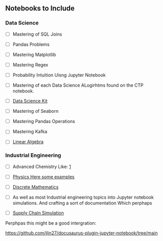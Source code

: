 ## Notebooks to Include


### Data Science

- [ ] Mastering of SQL Joins
- [ ] Pandas Problems
- [ ] Mastering Matplotlib
- [ ] Mastering Regex
- [ ] Probability Intuition Uisng Jupyter Notebook
- [ ] Mastering of each Data Science ALogirhtms found on the CTP notebook.
- [ ] [Data Science Kit](https://github.com/jakevdp/PythonDataScienceHandbook/tree/master/notebooks)
- [ ] Mastering of Seaborn
- [ ] Mastering Pandas Operations
- [ ] Mastering Kafka
- [ ] [Linear Algebra](https://github.com/bvanderlei/jupyter-guide-to-linear-algebra/blob/main/Applications_EV.ipynb)



### Industrial Engineering

- [ ] Advanced Chemistry Like: [1](https://github.com/Abravene/Python-Notebooks-for-Physical-Chemistry/tree/main)
- [ ] [Physics Here some examples](https://www.numfys.net/examples/)
- [ ] [Discrete Mathematics](https://github.com/juanklopper/Discrete-Mathematics)
- [ ] As well as most Industrial engineering topics into Jupyter notebook simulations. And crafting a sort of documentation Which perphaps 
- [ ] [Supply Chain Simulation](https://www.udemy.com/course/ra-data-science-and-supply-chain-analytics-a-z-with-python/)



Perphpas this might be a good intergration:

https://github.com/jlin27/docusaurus-plugin-jupyter-notebook/tree/main


